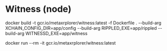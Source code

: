 # Witness (node)

docker build -t gcr.io/metaxrplorer/witness:latest -f Dockerfile . --build-arg XCHAIN_CONFIG_DIR=app/config --build-arg RIPPLED_EXE=app/rippled --build-arg WITNESSD_EXE=app/witness

docker run --rm -it gcr.io/metaxrplorer/witness:latest